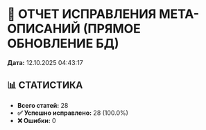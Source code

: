 # 🔧 ОТЧЕТ ИСПРАВЛЕНИЯ МЕТА-ОПИСАНИЙ (ПРЯМОЕ ОБНОВЛЕНИЕ БД)

**Дата:** 12.10.2025 04:43:17

## 📊 СТАТИСТИКА

- **Всего статей:** 28
- **✅ Успешно исправлено:** 28 (100.0%)
- **❌ Ошибки:** 0

